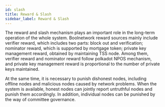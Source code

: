 ```yaml
---
id: slash
title: Reward & Slash
sidebar_label: Reward & Slash
---
```


The reward and slash mechanism plays an important role in the long-term operation of the whole system. Boolnetwork reward sources mainly include verifier reward, which includes two parts: block out and verification; nominator reward, which is supported by mortgage token; private key management reward, obtained by maintaining TSS node. Among them, verifier reward and nominator reward follow polkadot NPOS mechanism, and private key management reward is proportional to the number of private keys maintained. 

At the same time, it is necessary to punish dishonest nodes, including offline nodes and malicious nodes caused by network problems. When the system is available, honest nodes can jointly report untruthful nodes and punish them accordingly. In addition, individual nodes can be punished by the way of committee governance.
